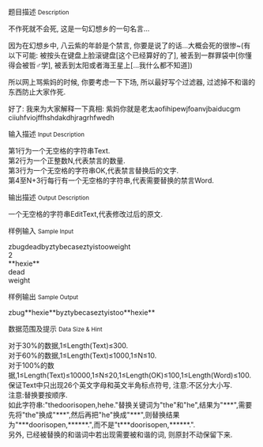 <div class="panel panel-default">
<div class="area-title">
<span>
题目描述
<small>Description</small>
</span></div>
<div class="panel-body">

<p>不作死就不会死, 这是一句幻想乡的一句名言...</p>
<p>因为在幻想乡中, 八云紫的年龄是个禁言, 你要是说了的话...大概会死的很惨~(有以下可能: 被按头在键盘上脸滚键盘[这个已经算好的了], 被丢到一群罪袋中[你懂得会被哲♂学], 被丢到太阳或者海王星上[...我什么都不知道])</p>
<p>所以网上骂紫妈的时候, 你要考虑一下下场, 所以最好写个过滤器, 过滤掉不和谐的东西防止大家作死.</p>
<p>好了: 我来为大家解释一下真相: 紫妈你就是老太aofihipewjfoanvjbaiducgm ciiuhfviojffhshdakdhjragrhfwedh</p>

</div>
</div>

<div class="panel panel-default">
<div class="area-title">
<span>
输入描述
<small>Input Description</small>
</span></div>
<div class="panel-body">
<p><span>第1行为一个无空格的字符串Text.</span><br><span>第2行为一个正整数N,代表禁言的数量.</span><br><span>第3行为一个无空格的字符串OK,代表禁言替换后的文字.</span><br><span>第4至N+3行每行有一个无空格的字符串,代表需要替换的禁言Word.</span></p>

</div>
</div>
<div  class="panel panel-default">
<div class="area-title">
<span>
输出描述
<small>Output Description</small>
</span></div>
<div class="panel-body">

<p><span>一个无空格的字符串EditText,代表修改过后的原文.</span></p>

</div>
</div>


<div class="panel panel-default">
<div class="area-title">
<span>
样例输入
<small>Sample Input</small>
</span></div>
<div class="panel-body">
<p><span>zbugdeadbyztybecaseztyistooweight</span><br><span>2</span><br><span>**hexie**</span><br><span>dead</span><br><span>weight</span></p>

</div>
</div>

<div class="panel panel-default">
<div class="area-title">
<span>
样例输出
<small>Sample Output</small>
</span></div>
<div class="panel-body">
<p><span>zbug**hexie**byztybecaseztyistoo**hexie**</span></p>

</div>
</div>

<div class="panel panel-default">
<div class="area-title">
<span>
数据范围及提示
<small>Data Size & Hint</small>
</span></div>
<div class="panel-body">
<p><span>对于30%的数据,1≤Length(Text)≤300.</span><br><span>对于60%的数据,1≤Length(Text)≤1000,1≤N≤10.</span><br><span>对于100%的数据,1≤Length(Text)≤10000,1≤N≤20,1≤Length(OK)≤100,1≤Length(Word)≤100.</span><br><span>保证Text中只出现26个英文字母和英文半角标点符号, 注意:不区分大小写.</span><br><span>注意:替换要按顺序.</span><br><span>如此字符串:"thedoorisopen,hehe."替换关键词为"the"和"he",结果为"***",需要先将"the"换成"***",然后再把"he"换成"***",则替换结果为"***doorisopen,******.",而不是"t***doorisopen,******.".<br>另外, 已经被替换的和谐词中若出现需要被和谐的词, 则原封不动保留下来. </span></p>
</div>
</div>
